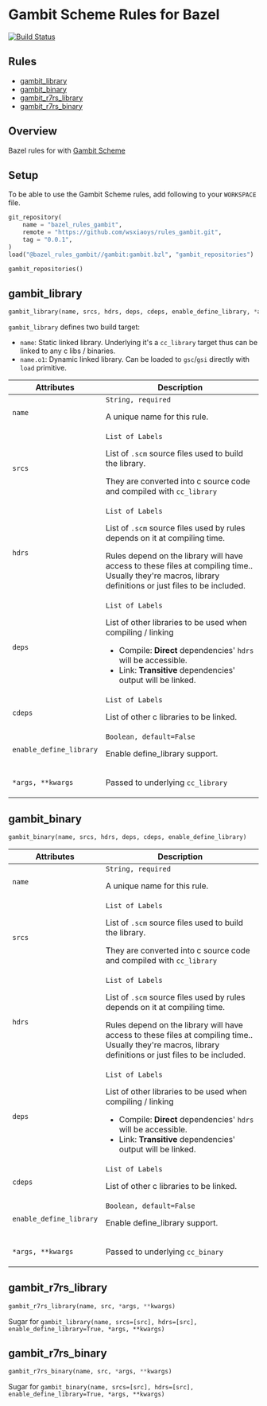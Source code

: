 # Gambit Scheme Rules for Bazel
[![Build Status](https://travis-ci.org/wsxiaoys/rules_gambit.svg?branch=master)](https://travis-ci.org/wsxiaoys/rules_gambit)

<div class="toc">
  <h2>Rules</h2>
  <ul>
    <li><a href="#gambit_library">gambit_library</a></li>
    <li><a href="#gambit_binary">gambit_binary</a></li>
    <li><a href="#gambit_r7rs_library">gambit_r7rs_library</a></li>
    <li><a href="#gambit_r7rs_binary">gambit_r7rs_binary</a></li>
  </ul>
</div>

## Overview
Bazel rules for with [Gambit Scheme](http://gambitscheme.org)

<a name="setup"></a>
## Setup
To be able to use the Gambit Scheme rules, add following to your `WORKSPACE` file.

```python
git_repository(
    name = "bazel_rules_gambit",
    remote = "https://github.com/wsxiaoys/rules_gambit.git",
    tag = "0.0.1",
)
load("@bazel_rules_gambit//gambit:gambit.bzl", "gambit_repositories")

gambit_repositories()
```

<a name="gambit_library"></a>
## gambit_library
```python
gambit_library(name, srcs, hdrs, deps, cdeps, enable_define_library, *args, **kwargs)
```

`gambit_library` defines two build target:
* `name`: Static linked library. Underlying it's a `cc_library` target thus can be linked to any c libs / binaries.
* `name.o1`: Dynamic linked library. Can be loaded to `gsc`/`gsi` directly with `load` primitive.

<table class="table table-condensed table-bordered table-params">
  <colgroup>
    <col class="col-param" />
    <col class="param-description" />
  </colgroup>
  <thead>
    <tr>
      <th>Attributes</th>
      <th>Description</th>
    </tr>
  </thead>
  <tbody>
    <tr>
      <td><code>name</code></td>
      <td>
        <code>String, required</code>
        <p>A unique name for this rule.</p>
      </td>
    </tr>
    <tr>
      <td><code>srcs</code></td>
      <td>
        <code>List of Labels</code>
        <p>List of <code>.scm</code> source files used to build the library.</p>
        <p>They are converted into c source code and compiled with <code>cc_library</code></p>
      </td>
    </tr>
    <tr>
      <td><code>hdrs</code></td>
      <td>
        <code>List of Labels</code>
        <p>List of <code>.scm</code> source files used by rules depends on it at compiling time.</p>
        <p>Rules depend on the library will have access to these files at compiling time.. Usually they're macros, library definitions or just files to be included.</p>
      </td>
    </tr>
    <tr>
      <td><code>deps</code></td>
      <td>
        <code>List of Labels</code>
        <p>List of other libraries to be used when compiling / linking</p>
        <ul>
          <li>Compile: <strong>Direct</strong> dependencies' <code>hdrs</code> will be accessible.</li>
          <li>Link: <strong>Transitive</strong> dependencies' output will be linked.</li>
        </ul>
      </td>
    </tr>
    <tr>
      <td><code>cdeps</code></td>
      <td>
        <code>List of Labels</code>
        <p>List of other c libraries to be linked.</p>
      </td>
    </tr>
    <tr>
      <td><code>enable_define_library</code></td>
      <td>
        <code>Boolean, default=False</code>
        <p>Enable define_library support.</p>
      </td>
    </tr>
    <tr>
      <td><code>*args, **kwargs</code></td>
      <td>
      <p>Passed to underlying <code>cc_library</code></p>
      </td>
    </tr>
  </tbody>
</table>

<a name="gambit_binary"></a>
## gambit_binary
```python
gambit_binary(name, srcs, hdrs, deps, cdeps, enable_define_library)
```

<table class="table table-condensed table-bordered table-params">
  <colgroup>
    <col class="col-param" />
    <col class="param-description" />
  </colgroup>
  <thead>
    <tr>
      <th>Attributes</th>
      <th>Description</th>
    </tr>
  </thead>
  <tbody>
    <tr>
      <td><code>name</code></td>
      <td>
        <code>String, required</code>
        <p>A unique name for this rule.</p>
      </td>
    </tr>
    <tr>
      <td><code>srcs</code></td>
      <td>
        <code>List of Labels</code>
        <p>List of <code>.scm</code> source files used to build the library.</p>
        <p>They are converted into c source code and compiled with <code>cc_library</code></p>
      </td>
    </tr>
    <tr>
      <td><code>hdrs</code></td>
      <td>
        <code>List of Labels</code>
        <p>List of <code>.scm</code> source files used by rules depends on it at compiling time.</p>
        <p>Rules depend on the library will have access to these files at compiling time.. Usually they're macros, library definitions or just files to be included.</p>
      </td>
    </tr>
    <tr>
      <td><code>deps</code></td>
      <td>
        <code>List of Labels</code>
        <p>List of other libraries to be used when compiling / linking</p>
        <ul>
          <li>Compile: <strong>Direct</strong> dependencies' <code>hdrs</code> will be accessible.</li>
          <li>Link: <strong>Transitive</strong> dependencies' output will be linked.</li>
        </ul>
      </td>
    </tr>
    <tr>
      <td><code>cdeps</code></td>
      <td>
        <code>List of Labels</code>
        <p>List of other c libraries to be linked.</p>
      </td>
    </tr>
    <tr>
      <td><code>enable_define_library</code></td>
      <td>
        <code>Boolean, default=False</code>
        <p>Enable define_library support.</p>
      </td>
    </tr>
    <tr>
      <td><code>*args, **kwargs</code></td>
      <td>
      <p>Passed to underlying <code>cc_binary</code></p>
      </td>
    </tr>
  </tbody>
</table>

<a name="gambit_r7rs_library"></a>
## gambit_r7rs_library
```python
gambit_r7rs_library(name, src, *args, **kwargs)
```
Sugar for `gambit_library(name, srcs=[src], hdrs=[src], enable_define_library=True, *args, **kwargs)`

<a name="gambit_r7rs_binary"></a>
## gambit_r7rs_binary
```python
gambit_r7rs_binary(name, src, *args, **kwargs)
```
Sugar for `gambit_binary(name, srcs=[src], hdrs=[src], enable_define_library=True, *args, **kwargs)`
